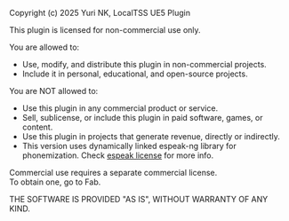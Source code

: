 Copyright (c) 2025 Yuri NK, LocalTSS UE5 Plugin

This plugin is licensed for non-commercial use only.

You are allowed to:
- Use, modify, and distribute this plugin in non-commercial projects.
- Include it in personal, educational, and open-source projects.

You are NOT allowed to:
- Use this plugin in any commercial product or service.
- Sell, sublicense, or include this plugin in paid software, games, or content.
- Use this plugin in projects that generate revenue, directly or indirectly.
- This version uses dynamically linked espeak-ng library for phonemization. Check [espeak license](https://github.com/espeak-ng/espeak-ng/blob/master/COPYING) for more info.

Commercial use requires a separate commercial license.  
To obtain one, go to Fab.

THE SOFTWARE IS PROVIDED "AS IS", WITHOUT WARRANTY OF ANY KIND.
